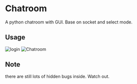 Chatroom
========

A python chatroom with GUI. Base on socket and select mode.

Usage
-----

![login](http://7xl4a3.com1.z0.glb.clouddn.com/Screenshot%20from%202016-06-02%2000-15-16.png)
![Chatroom](http://7xl4a3.com1.z0.glb.clouddn.com/Screenshot%20from%202016-06-02%2000-33-12.png)


Note
----
there are still lots of hidden bugs inside. Watch out.
